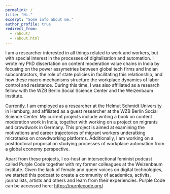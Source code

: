 ```yaml
---
permalink: /
title: "Hi."
excerpt: "Some info about me."
author_profile: true
redirect_from:
  - /about/
  - /about.html
---
```


I am a researcher interested in all things related to work and workers, but with special interest in the processes of digitalisation and automation. I wrote my PhD dissertation on content moderation value chains in India by focusing on the power assymetries between global tech firms and Indian subcontractors, the role of state policies in facilitating this relationship, and how these macro mechanisms structure the workplace dynamics of labor control and resistance. During this time, I was also affiliated as a research fellow with the WZB Berlin Social Science Center and the Weizenbaum Institute. 

Currently, I am employed as a researcher at the Helmut Schmidt University in Hamburg, and affiliated as a guest researcher at the WZB Berlin Social Science Center. My current projects include writing a book on content moderation work in India, together with working on a project on migrants and crowdwork in Germany. This project is aimed at examining the motivations and career trajectories of migrant workers underatking microtasks on crowdworking platforms. Additionally, I am working on a postdoctoral proposal on studying processes of workplace automation from a global economy perspective.

Apart from these projects, I co-host an intersectional feminist podcast called Purple Code together with my former colleagues at the Weizenbaum Institute. Given the lack of female and queer voices on digital technologies, we started this podcast to create a community of academics, activits, journalists, artists and others and learn from their experiencies. Purple Code can be accessed here: https://purplecode.org/
